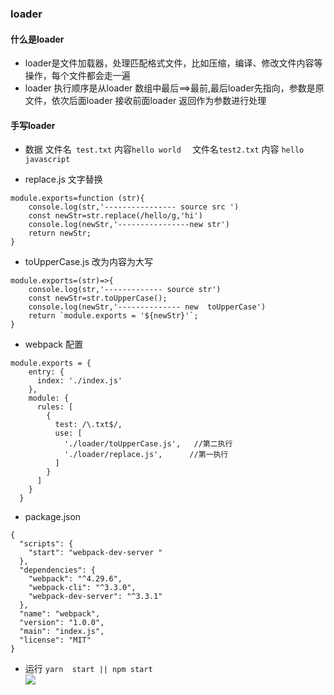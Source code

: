 ### loader 


#### 什么是loader
- loader是文件加载器，处理匹配格式文件，比如压缩，编译、修改文件内容等操作，每个文件都会走一遍
- loader 执行顺序是从loader 数组中最后==>最前,最后loader先指向，参数是原文件，依次后面loader 接收前面loader 返回作为参数进行处理

#### 手写loader

- 数据  文件名``` test.txt``` 内容```hello world  ``` 文件名```test2.txt``` 内容 ```hello javascript ```

- replace.js 文字替换
```
module.exports=function (str){
    console.log(str,'---------------- source src ')
    const newStr=str.replace(/hello/g,'hi')
    console.log(newStr,'----------------new str')
    return newStr;
}
```
- toUpperCase.js 改为内容为大写
```
module.exports=(str)=>{
    console.log(str,'------------- source str')
    const newStr=str.toUpperCase();
    console.log(newStr,'-------------- new  toUpperCase')
    return `module.exports = '${newStr}'`;
}
```
- webpack 配置
```
module.exports = {
    entry: {
      index: './index.js'
    },
    module: {
      rules: [
        {
          test: /\.txt$/,
          use: [
            './loader/toUpperCase.js',   //第二执行
            './loader/replace.js',      //第一执行
          ]
        }
      ]
    }
  }

```
- package.json
```
{
  "scripts": {
    "start": "webpack-dev-server "
  },
  "dependencies": {
    "webpack": "^4.29.6",
    "webpack-cli": "^3.3.0",
    "webpack-dev-server": "^3.3.1"
  },
  "name": "webpack",
  "version": "1.0.0",
  "main": "index.js",
  "license": "MIT"
}

```

- 运行 ```yarn  start || npm start ```  
![](https://user-gold-cdn.xitu.io/2019/4/11/16a0b9cbfdcda16e?w=1312&h=568&f=png&s=221944)
